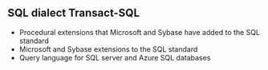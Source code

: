 
## SQL dialect Transact-SQL

- Procedural extensions that Microsoft and Sybase have added to the SQL standard
- Microsoft and Sybase extensions to the SQL standard
- Query language for SQL server and Azure SQL databases